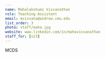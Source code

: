 ```yaml
---
name: Mahalakshumi Visvanathan
role: Teaching Assistant
email: mvisvana@andrew.cmu.edu
list_order: 3
photo: staff/maha.jpg
website: www.linkedin.com/in/mahavisvanathan
staff_for: [s23]
---
```

MCDS